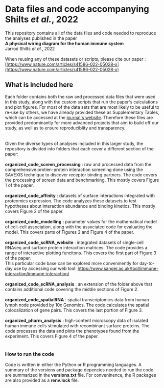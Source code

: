 # Data files and code accompanying Shilts _et al._, 2022

This repository contains all of the data files and code needed to reproduce the analyses published in the paper <br>
__A physical wiring diagram for the human immune system__ <br>
Jarrod Shilts _et al._, 2022
<br>
<br>
When reusing any of these datasets or scripts, please cite our paper : [https://www.nature.com/articles/s41586-022-05028-x](https://www.nature.com/articles/s41586-022-05028-x)
<br>

## What is included here

Each folder contains both the raw and processed data files that were used in this study, along with the custom scripts that run the paper's calculations and plot figures.
For most of the data sets that are most likely to be useful to re-use by others, we have already provided these as Supplementary Tables, which can be accessed at the [journal's website](https://www.nature.com/articles/s41586-022-05028-x#Extended). Therefore these files are provided predominantly for more advanced projects that aim to build off our study, as well as to ensure reproduciblity and transparency. 
<br><br><br>
Given the diverse types of analyses included in this larger study, the repository is divided into folders that each cover a different section of the paper: <br><br>
__organized_code_screen_processing__ : raw and processed data from the comprehensive protien-protein interaction screening done using the SAVEXIS technique to discover receptor binding partners. The code covers the processing of screen data and benchmarking. This mostly covers Figure 1 of the paper. <br><br>
__organized_code_affinity__ : datasets of surface interactions integrated with proteomics expression. The code analyzes these datasets to test hypotheses about interaction abundance and binding kinetics. This mostly covers Figure 2 of the paper. <br><br>
__organized_code_modelling__ : parameter values for the mathematical model of cell-cell association, along with the associated code for evaluating the model. This covers parts of Figures 2 and Figure 4 of the paper. <br><br>
__organized_code_scRNA_website__ : integrated datasets of single-cell RNAseq and surface protein interaction matrices. The code provides a range of interactive plotting funcitons.  This covers the first part of Figure 3 of the paper.  <br>
This particular code base can be explored more conveninently for day-to-day use by accessing our web tool :https://www.sanger.ac.uk/tool/immune-interaction/immune-interaction/  <br><br>
__organized_code_scRNA_analysis__ : an extension of the folder above that contains additional code covering the middle sections of Figure 2. <br><br>
__organized_code_spatialRNA__ : spatial transcriptomics data from human lymph node provided by 10x Genomics. The code calculates the spatial colocalization of gene pairs. This covers the last portion of Figure 3. <br><br>
__organized_pharm_analysis__ : high-content microscopy data of isolated human immune cells stimulated with recombinant surface proteins. The code processes the data and plots the phenotypes found from the experiment. This covers Figure 4 of the paper. <br><br>


### How to run the code

Code is written in either the Python or R programming languages. A summary of the versions and package depencies  needed to run the code are summarized in the __versions.txt__ file. For conveninence, the R packages are also provided as a __renv.lock__ file.


